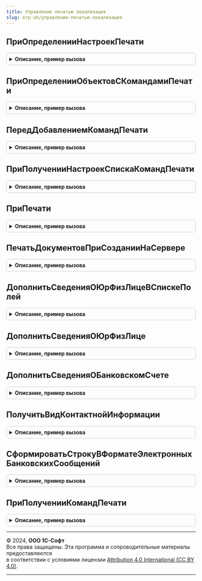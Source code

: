 ```yaml
---
title: Управление печатью локализация
slug: erp-uh/управление-печатью-локализация
---
```



## ПриОпределенииНастроекПечати
<details style="margin: 1em 0; padding: 0.5em; border: 1px solid #ccc; border-radius: 6px;">

<summary style="font-weight: bold; cursor: pointer;">Описание, пример вызова</summary>

```bsl

// См. УправлениеПечатьюПереопределяемый.ПриОпределенииНастроекПечати
Процедура ПриОпределенииНастроекПечати(Настройки) Экспорт
```

Пример вызова
```bsl
УправлениеПечатьюЛокализация.ПриОпределенииНастроекПечати(Настройки) 
```
</details>

## ПриОпределенииОбъектовСКомандамиПечати
<details style="margin: 1em 0; padding: 0.5em; border: 1px solid #ccc; border-radius: 6px;">

<summary style="font-weight: bold; cursor: pointer;">Описание, пример вызова</summary>

```bsl

// Определяет объекты конфигурации, в модулях менеджеров которых размещена процедура ДобавитьКомандыПечати,
// формирующая список команд печати, предоставляемых этим объектом.
// Синтаксис процедуры ДобавитьКомандыПечати см. в документации к подсистеме.
//
// Параметры:
//  СписокОбъектов - Массив - менеджеры объектов с процедурой ДобавитьКомандыПечати.
//
Процедура ПриОпределенииОбъектовСКомандамиПечати(СписокОбъектов) Экспорт
```

Пример вызова
```bsl
УправлениеПечатьюЛокализация.ПриОпределенииОбъектовСКомандамиПечати(СписокОбъектов) 
```
</details>

## ПередДобавлениемКомандПечати
<details style="margin: 1em 0; padding: 0.5em; border: 1px solid #ccc; border-radius: 6px;">

<summary style="font-weight: bold; cursor: pointer;">Описание, пример вызова</summary>

```bsl

// См. УправлениеПечатьюПереопределяемый.ПередДобавлениемКомандПечати
Процедура ПередДобавлениемКомандПечати(ИмяФормы, КомандыПечати, СтандартнаяОбработка) Экспорт
```

Пример вызова
```bsl
УправлениеПечатьюЛокализация.ПередДобавлениемКомандПечати(ИмяФормы, КомандыПечати, СтандартнаяОбработка) 
```
</details>

## ПриПолученииНастроекСпискаКомандПечати
<details style="margin: 1em 0; padding: 0.5em; border: 1px solid #ccc; border-radius: 6px;">

<summary style="font-weight: bold; cursor: pointer;">Описание, пример вызова</summary>

```bsl

// Дополнительные настройки списка команд печати в журналах документов.
//
// см. УправлениеПечатьюПереопределяемый.ПриПолученииНастроекСпискаКомандПечати
//
Процедура ПриПолученииНастроекСпискаКомандПечати(НастройкиСписка) Экспорт
```

Пример вызова
```bsl
УправлениеПечатьюЛокализация.ПриПолученииНастроекСпискаКомандПечати(НастройкиСписка) 
```
</details>

## ПриПечати
<details style="margin: 1em 0; padding: 0.5em; border: 1px solid #ccc; border-radius: 6px;">

<summary style="font-weight: bold; cursor: pointer;">Описание, пример вызова</summary>

```bsl

// Позволяет выполнить постобработку печатных форм при их формировании.
// Например, можно вставить в колонтитул дату формирования печатной формы.
// Вызывается после завершения процедуры Печать менеджера печати объекта, имеет те же параметры.
//
// см. УправлениеПечатьюПереопределяемый.ПриПечати
//
Процедура ПриПечати(МассивОбъектов, ПараметрыПечати, КоллекцияПечатныхФорм, ОбъектыПечати, ПараметрыВывода) Экспорт
```

Пример вызова
```bsl
УправлениеПечатьюЛокализация.ПриПечати(МассивОбъектов, ПараметрыПечати, КоллекцияПечатныхФорм, ОбъектыПечати, ПараметрыВывода) 
```
</details>

## ПечатьДокументовПриСозданииНаСервере
<details style="margin: 1em 0; padding: 0.5em; border: 1px solid #ccc; border-radius: 6px;">

<summary style="font-weight: bold; cursor: pointer;">Описание, пример вызова</summary>

```bsl

// Позволяет изменить внешний вид и поведение формы, например, разместить на ней дополнительные элементы:
// информационные надписи, кнопки, гиперссылки, различные настройки и т.п.
//
// см. УправлениеПечатьюПереопределяемый.ПечатьДокументовПриСозданииНаСервере
//
Процедура ПечатьДокументовПриСозданииНаСервере(Форма, Отказ, СтандартнаяОбработка) Экспорт
```

Пример вызова
```bsl
УправлениеПечатьюЛокализация.ПечатьДокументовПриСозданииНаСервере(Форма, Отказ, СтандартнаяОбработка) 
```
</details>

## ДополнитьСведенияОЮрФизЛицеВСпискеПолей
<details style="margin: 1em 0; padding: 0.5em; border: 1px solid #ccc; border-radius: 6px;">

<summary style="font-weight: bold; cursor: pointer;">Описание, пример вызова</summary>

```bsl

// Дополняет сведения о юр/физлице
//
// Параметры:
//  СписокПолей - Строка - список полей структуры ФормированиеПечатныхФорм.СведенияОЮрФизЛице
//
Процедура ДополнитьСведенияОЮрФизЛицеВСпискеПолей(СписокПолей) Экспорт
```

Пример вызова
```bsl
УправлениеПечатьюЛокализация.ДополнитьСведенияОЮрФизЛицеВСпискеПолей(СписокПолей) 
```
</details>

## ДополнитьСведенияОЮрФизЛице
<details style="margin: 1em 0; padding: 0.5em; border: 1px solid #ccc; border-radius: 6px;">

<summary style="font-weight: bold; cursor: pointer;">Описание, пример вызова</summary>

```bsl

// Формирует сведения об указанном юридическом или физическом лице.
// К сведениям относятся: наименование, адрес, номер телефона, банковские реквизиты.
//
// Параметры:
//  Сведения - Структура - собранные сведения.
//  Реквизиты - Структура - реквизиты ЮрФизЛице.
//  ЮрФизЛицо  - СправочникСсылка.Организации, СправочникСсылка.Контрагенты - организация или физическое лицо, о котором собираются сведения.
//  ДатаПериода - Дата - дата, на которую выбираются сведения о ЮрФизЛице.
//
Процедура ДополнитьСведенияОЮрФизЛице(Сведения, Реквизиты, ЮрФизЛицо, ДатаПериода) Экспорт
```

Пример вызова
```bsl
УправлениеПечатьюЛокализация.ДополнитьСведенияОЮрФизЛице(Сведения, Реквизиты, ЮрФизЛицо, ДатаПериода) 
```
</details>

## ДополнитьСведенияОБанковскомСчете
<details style="margin: 1em 0; padding: 0.5em; border: 1px solid #ccc; border-radius: 6px;">

<summary style="font-weight: bold; cursor: pointer;">Описание, пример вызова</summary>

```bsl

// Дополняет сведения о банковском счете
//
// Параметры:
//  РеквизитыСчета - Структура - реквизиты счета
//  Сведения - Структура - собранные сведения.
//  БанковскийСчет - СправочникСсылка.БанковскиеСчетаОрганизаций - ссылка на счет.
//
Процедура ДополнитьСведенияОБанковскомСчете(РеквизитыСчета, Сведения, БанковскийСчет) Экспорт
```

Пример вызова
```bsl
УправлениеПечатьюЛокализация.ДополнитьСведенияОБанковскомСчете(РеквизитыСчета, Сведения, БанковскийСчет) 
```
</details>

## ПолучитьВидКонтактнойИнформации
<details style="margin: 1em 0; padding: 0.5em; border: 1px solid #ccc; border-radius: 6px;">

<summary style="font-weight: bold; cursor: pointer;">Описание, пример вызова</summary>

```bsl

// Получает название вида контактной информации.
//
// Параметры:
//  Объект - СправочникСсылка -  объект контактной информации.
//  ТипАдреса - Строка - тип запрашиваемого адреса. Может содержать значения: "", "Фактический", "Регистрации", "Юридический"
//  ВидКонтактнойИнформации - Строка - наименование вида контактной информации (возвращаемое значение).
//
Процедура ПолучитьВидКонтактнойИнформации(Объект, ТипАдреса, ВидКонтактнойИнформации = "Адрес") Экспорт
```

Пример вызова
```bsl
УправлениеПечатьюЛокализация.ПолучитьВидКонтактнойИнформации(Объект, ТипАдреса, ВидКонтактнойИнформации);
```
</details>

## СформироватьСтрокуВФорматеЭлектронныхБанковскихСообщений
<details style="margin: 1em 0; padding: 0.5em; border: 1px solid #ccc; border-radius: 6px;">

<summary style="font-weight: bold; cursor: pointer;">Описание, пример вызова</summary>

```bsl

// Формирует форматную строку согласно "Унифицированному формату электронных банковских сообщений" для ее отображения в
// виде QR-кода.
//
// Параметры:
// 	ТекстСтроки - Строка - Параметр, в котором возвращается строка для формирования QR-кода.
// 	ДанныеДокумента  - Структура - Содержит значения полей документа.
//
Процедура СформироватьСтрокуВФорматеЭлектронныхБанковскихСообщений(ТекстСтроки, ДанныеДокумента) Экспорт
```

Пример вызова
```bsl
УправлениеПечатьюЛокализация.СформироватьСтрокуВФорматеЭлектронныхБанковскихСообщений(ТекстСтроки, ДанныеДокумента) 
```
</details>

## ПриПолученииКомандПечати
<details style="margin: 1em 0; padding: 0.5em; border: 1px solid #ccc; border-radius: 6px;">

<summary style="font-weight: bold; cursor: pointer;">Описание, пример вызова</summary>

```bsl

// Позволяет задать дополнительные настройки команд печати.
//
// Параметры:
//   ПолноеИмяОбъектаМетаданных   - ОбъектМетаданных - к которому подключены источники команд
//   КомандыПечати 		- см. УправлениеПечатью.СоздатьКоллекциюКомандПечати
//
Процедура ПриПолученииКомандПечати(ПолноеИмяОбъектаМетаданных, КомандыПечати) Экспорт
```

Пример вызова
```bsl
УправлениеПечатьюЛокализация.ПриПолученииКомандПечати(ПолноеИмяОбъектаМетаданных, КомандыПечати) 
```
</details>

---

© 2024, **ООО 1С-Софт**  
Все права защищены. Эта программа и сопроводительные материалы предоставляются  
в соответствии с условиями лицензии [Attribution 4.0 International (CC BY 4.0)](https://creativecommons.org/licenses/by/4.0/legalcode).

---
